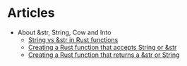 
# Articles
* About &str, String, Cow and Into
    * [String vs &str in Rust functions
](https://hermanradtke.com/2015/05/03/string-vs-str-in-rust-functions.html)
    * [Creating a Rust function that accepts String or &str](https://hermanradtke.com/2015/05/06/creating-a-rust-function-that-accepts-string-or-str.html)
    * [Creating a Rust function that returns a &str or String](https://hermanradtke.com/2015/05/29/creating-a-rust-function-that-returns-string-or-str.html)